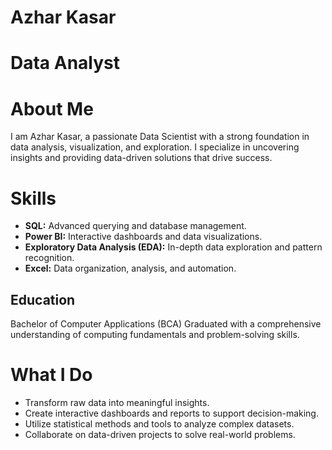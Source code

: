 # Azhar Kasar

# Data Analyst

# About Me
I am Azhar Kasar, a passionate Data Scientist with a strong foundation in data analysis, visualization, and exploration. I specialize in uncovering insights and providing data-driven solutions that drive success.

# Skills

- **SQL:**  Advanced querying and database management.
- **Power BI:**  Interactive dashboards and data visualizations.
- **Exploratory Data Analysis (EDA):**  In-depth data exploration and pattern recognition.
- **Excel:**  Data organization, analysis, and automation.

## Education

Bachelor of Computer Applications (BCA)
Graduated with a comprehensive understanding of computing fundamentals and problem-solving skills.

# What I Do

- Transform raw data into meaningful insights.
- Create interactive dashboards and reports to support decision-making.
- Utilize statistical methods and tools to analyze complex datasets.
- Collaborate on data-driven projects to solve real-world problems.

